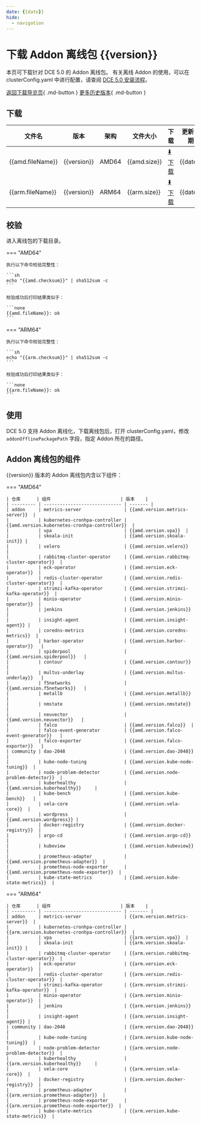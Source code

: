 ```yaml
---
date: {{date}}
hide:
  - navigation
---
```


# 下载 Addon 离线包 {{version}}

本页可下载针对 DCE 5.0 的 Addon 离线包。
有关离线 Addon 的使用，可以在 clusterConfig.yaml 中进行配置，请查阅 [DCE 5.0 安装流程](../../install/index.md#_3)。

[返回下载导览页](../index.md#addon){ .md-button } [更多历史版本](./history.md){ .md-button }

## 下载

| 文件名                                         | 版本   | 架构  | 文件大小 | 下载                                                                                                                                  | 更新日期   |
| ---------------------------------------------- | ------ | ----- | -------- | ------------------------------------------------------------------------------------------------------------------------------------- | ---------- |
| {{amd.fileName}} | {{version}} | AMD64 | {{amd.size}}   | [:arrow_down: 下载]({{amd.downloadLink}}) | {{date}} |
| {{arm.fileName}} | {{version}} | ARM64 | {{arm.size}}   | [:arrow_down: 下载]({{arm.downloadLink}}) | {{date}} |

## 校验

进入离线包的下载目录。

=== "AMD64"

    执行以下命令校验完整性：

    ```sh
    echo "{{amd.checksum}}" | sha512sum -c
    ```

    校验成功后打印结果类似于：

    ```none
    {{amd.fileName}}: ok
    ```

=== "ARM64"

    执行以下命令校验完整性：

    ```sh
    echo "{{arm.checksum}}" | sha512sum -c
    ```

    校验成功后打印结果类似于：

    ```none
    {{arm.fileName}}: ok
    ```

## 使用

DCE 5.0 支持 Addon 离线化，下载离线包后，打开 clusterConfig.yaml，修改 `addonOfflinePackagePath` 字段，指定 Addon 所在的路径。

## Addon 离线包的组件

{{version}} 版本的 Addon 离线包内含以下组件：

=== "AMD64"

    | 仓库      | 组件                          | 版本    |
    | --------- | ----------------------------- | ------- |
    | addon     | metrics-server                | {{amd.version.metrics-server}}  |
    |           | kubernetes-cronhpa-controller | {{amd.version.kubernetes-cronhpa-controller}}  |
    |           | vpa                           | {{amd.version.vpa}}  |
    |           | skoala-init                   | {{amd.version.skoala-init}} |
    |           | velero                        | {{amd.version.velero}}   |
    |           | rabbitmq-cluster-operator     | {{amd.version.rabbitmq-cluster-operator}}  |
    |           | eck-operator                  | {{amd.version.eck-operator}}  |
    |           | redis-cluster-operator        | {{amd.version.redis-cluster-operator}}  |
    |           | strimzi-kafka-operator        | {{amd.version.strimzi-kafka-operator}}  |
    |           | minio-operator                | {{amd.version.minio-operator}}  |
    |           | jenkins                       | {{amd.version.jenkins}}  |
    |           | insight-agent                 | {{amd.version.insight-agent}} |
    |           | coredns-metrics               | {{amd.version.coredns-metrics}}  |
    |           | harbor-operator               | {{amd.version.harbor-operator}}   |
    |           | spiderpool                    | {{amd.version.spiderpool}}   |
    |           | contour                       | {{amd.version.contour}}  |
    |           | multus-underlay               | {{amd.version.multus-underlay}}   |
    |           | f5networks                    | {{amd.version.f5networks}}   |
    |           | metallb                       | {{amd.version.metallb}}  |
    |           | nmstate                       | {{amd.version.nmstate}}  |
    |           | neuvector                     | {{amd.version.neuvector}}   |
    |           | falco                         | {{amd.version.falco}}  |
    |           | falco-event-generator         | {{amd.version.falco-event-generator}}   |
    |           | falco-exporter                | {{amd.version.falco-exporter}}   |
    | community | dao-2048                      | {{amd.version.dao-2048}}  |
    |           | kube-node-tuning              | {{amd.version.kube-node-tuning}}  |
    |           | node-problem-detector         | {{amd.version.node-problem-detector}}  |
    |           | kuberhealthy                  | {{amd.version.kuberhealthy}}     |
    |           | kube-bench                    | {{amd.version.kube-bench}}   |
    |           | vela-core                     | {{amd.version.vela-core}}  |
    |           | wordpress                     | {{amd.version.wordpress}} |
    |           | docker-registry               | {{amd.version.docker-registry}}  |
    |           | argo-cd                       | {{amd.version.argo-cd}} |
    |           | kubeview                      | {{amd.version.kubeview}}   |
    |           | prometheus-adapter            | {{amd.version.prometheus-adapter}}  |
    |           | prometheus-node-exporter      | {{amd.version.prometheus-node-exporter}}  |
    |           | kube-state-metrics            | {{amd.version.kube-state-metrics}}  |

=== "ARM64"

    | 仓库      | 组件                          | 版本    |
    | --------- | ----------------------------- | ------- |
    | addon     | metrics-server                | {{arm.version.metrics-server}}  |
    |           | kubernetes-cronhpa-controller | {{arm.version.kubernetes-cronhpa-controller}}  |
    |           | vpa                           | {{arm.version.vpa}}  |
    |           | skoala-init                   | {{arm.version.skoala-init}} |
    |           | rabbitmq-cluster-operator     | {{arm.version.rabbitmq-cluster-operator}}  |
    |           | eck-operator                  | {{arm.version.eck-operator}}  |
    |           | redis-cluster-operator        | {{arm.version.redis-cluster-operator}}  |
    |           | strimzi-kafka-operator        | {{arm.version.strimzi-kafka-operator}}  |
    |           | minio-operator                | {{arm.version.minio-operator}}  |
    |           | jenkins                       | {{arm.version.jenkins}}  |
    |           | insight-agent                 | {{arm.version.insight-agent}} |
    | community | dao-2048                      | {{arm.version.dao-2048}}  |
    |           | kube-node-tuning              | {{arm.version.kube-node-tuning}}  |
    |           | node-problem-detector         | {{arm.version.node-problem-detector}}  |
    |           | kuberhealthy                  | {{arm.version.kuberhealthy}}     |
    |           | vela-core                     | {{arm.version.vela-core}}  |
    |           | docker-registry               | {{arm.version.docker-registry}}  |
    |           | prometheus-adapter            | {{arm.version.prometheus-adapter}}  |
    |           | prometheus-node-exporter      | {{arm.version.prometheus-node-exporter}}  |
    |           | kube-state-metrics            | {{arm.version.kube-state-metrics}}  |
